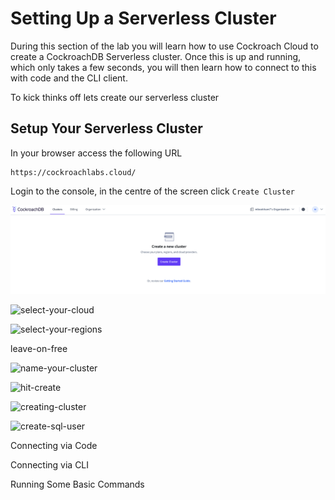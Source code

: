 # Setting Up a Serverless Cluster

During this section of the lab you will learn how to use Cockroach Cloud to create a CockroachDB Serverless cluster. Once this is up and running, which only takes a few seconds, you will then learn how to connect to this with code and the CLI client.

To kick thinks off lets create our serverless cluster

## Setup Your Serverless Cluster

In your browser access the following URL
```
https://cockroachlabs.cloud/
```

Login to the console, in the centre of the screen click `Create Cluster`

![create-cluster](/images/serverless-setup/create-cluster.png)



![select-your-cloud](/images/select-your-cloud.png)

![select-your-regions](/images/select-your-regions.png)

leave-on-free

![name-your-cluster](/images/name-your-cluster.png)

![hit-create](/images/hit-create.png)

![creating-cluster](/images/creating-cluster.png)

![create-sql-user](/images/create-sql-user.png)






Connecting via Code

Connecting via CLI

Running Some Basic Commands
